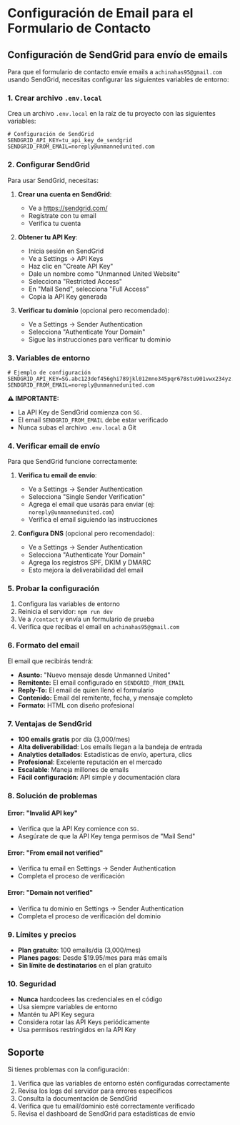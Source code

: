# Configuración de Email para el Formulario de Contacto

## Configuración de SendGrid para envío de emails

Para que el formulario de contacto envíe emails a `achinahas95@gmail.com` usando SendGrid, necesitas configurar las siguientes variables de entorno:

### 1. Crear archivo `.env.local`

Crea un archivo `.env.local` en la raíz de tu proyecto con las siguientes variables:

```env
# Configuración de SendGrid
SENDGRID_API_KEY=tu_api_key_de_sendgrid
SENDGRID_FROM_EMAIL=noreply@unmannedunited.com
```

### 2. Configurar SendGrid

Para usar SendGrid, necesitas:

1. **Crear una cuenta en SendGrid**:
   - Ve a https://sendgrid.com/
   - Regístrate con tu email
   - Verifica tu cuenta

2. **Obtener tu API Key**:
   - Inicia sesión en SendGrid
   - Ve a Settings → API Keys
   - Haz clic en "Create API Key"
   - Dale un nombre como "Unmanned United Website"
   - Selecciona "Restricted Access"
   - En "Mail Send", selecciona "Full Access"
   - Copia la API Key generada

3. **Verificar tu dominio** (opcional pero recomendado):
   - Ve a Settings → Sender Authentication
   - Selecciona "Authenticate Your Domain"
   - Sigue las instrucciones para verificar tu dominio

### 3. Variables de entorno

```env
# Ejemplo de configuración
SENDGRID_API_KEY=SG.abc123def456ghi789jkl012mno345pqr678stu901vwx234yz.1234567890abcdef
SENDGRID_FROM_EMAIL=noreply@unmannedunited.com
```

**⚠️ IMPORTANTE:**
- La API Key de SendGrid comienza con `SG.`
- El email `SENDGRID_FROM_EMAIL` debe estar verificado
- Nunca subas el archivo `.env.local` a Git

### 4. Verificar email de envío

Para que SendGrid funcione correctamente:

1. **Verifica tu email de envío**:
   - Ve a Settings → Sender Authentication
   - Selecciona "Single Sender Verification"
   - Agrega el email que usarás para enviar (ej: `noreply@unmannedunited.com`)
   - Verifica el email siguiendo las instrucciones

2. **Configura DNS** (opcional pero recomendado):
   - Ve a Settings → Sender Authentication
   - Selecciona "Authenticate Your Domain"
   - Agrega los registros SPF, DKIM y DMARC
   - Esto mejora la deliverabilidad del email

### 5. Probar la configuración

1. Configura las variables de entorno
2. Reinicia el servidor: `npm run dev`
3. Ve a `/contact` y envía un formulario de prueba
4. Verifica que recibas el email en `achinahas95@gmail.com`

### 6. Formato del email

El email que recibirás tendrá:
- **Asunto:** "Nuevo mensaje desde Unmanned United"
- **Remitente:** El email configurado en `SENDGRID_FROM_EMAIL`
- **Reply-To:** El email de quien llenó el formulario
- **Contenido:** Email del remitente, fecha, y mensaje completo
- **Formato:** HTML con diseño profesional

### 7. Ventajas de SendGrid

- **100 emails gratis** por día (3,000/mes)
- **Alta deliverabilidad**: Los emails llegan a la bandeja de entrada
- **Analytics detallados**: Estadísticas de envío, apertura, clics
- **Profesional**: Excelente reputación en el mercado
- **Escalable**: Maneja millones de emails
- **Fácil configuración**: API simple y documentación clara

### 8. Solución de problemas

#### Error: "Invalid API key"
- Verifica que la API Key comience con `SG.`
- Asegúrate de que la API Key tenga permisos de "Mail Send"

#### Error: "From email not verified"
- Verifica tu email en Settings → Sender Authentication
- Completa el proceso de verificación

#### Error: "Domain not verified"
- Verifica tu dominio en Settings → Sender Authentication
- Completa el proceso de verificación del dominio

### 9. Límites y precios

- **Plan gratuito**: 100 emails/día (3,000/mes)
- **Planes pagos**: Desde $19.95/mes para más emails
- **Sin límite de destinatarios** en el plan gratuito

### 10. Seguridad

- **Nunca** hardcodees las credenciales en el código
- Usa siempre variables de entorno
- Mantén tu API Key segura
- Considera rotar las API Keys periódicamente
- Usa permisos restringidos en la API Key

## Soporte

Si tienes problemas con la configuración:
1. Verifica que las variables de entorno estén configuradas correctamente
2. Revisa los logs del servidor para errores específicos
3. Consulta la documentación de SendGrid
4. Verifica que tu email/dominio esté correctamente verificado
5. Revisa el dashboard de SendGrid para estadísticas de envío
